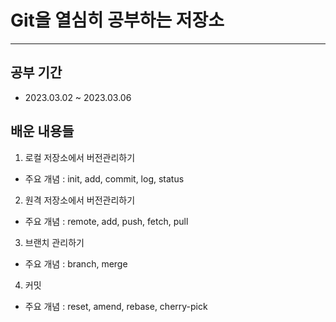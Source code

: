 # Git을 열심히 공부하는 저장소

---


## 공부 기간
- 2023.03.02 ~ 2023.03.06


## 배운 내용들
1. 로컬 저장소에서 버전관리하기
- 주요 개념 : init, add, commit, log, status
2. 원격 저장소에서 버전관리하기
- 주요 개념 : remote, add, push, fetch, pull
3. 브랜치 관리하기
- 주요 개념 : branch, merge
4.  커밋
- 주요 개념 : reset, amend, rebase, cherry-pick
